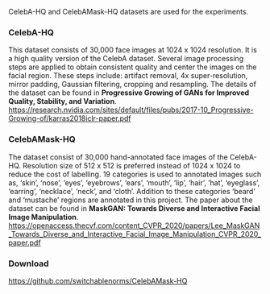 CelebA-HQ and CelebAMask-HQ datasets are used for the experiments.
### CelebA-HQ
This dataset consists of 30,000 face images at 1024 x 1024 resolution. It is a high quality version of the CelebA dataset. Several image processing steps are applied to obtain consistent quality and center the images on the facial region. These steps include: artifact removal, 4x super-resolution, mirror padding, Gaussian filtering, cropping and resampling. The details of the dataset can be found in **Progressive Growing of GANs for Improved Quality, Stability, and Variation**. https://research.nvidia.com/sites/default/files/pubs/2017-10_Progressive-Growing-of/karras2018iclr-paper.pdf
### CelebAMask-HQ
The dataset consist of 30,000 hand-annotated face images of the CelebA-HQ. Resolution size of 512 x 512 is preferred instead of 1024 x 1024 to reduce the cost of labelling. 19 categories is used to annotated images such as, ‘skin’, ‘nose’, ‘eyes’, ‘eyebrows’, ‘ears’, ‘mouth’, ‘lip’, ‘hair’, ‘hat’, ‘eyeglass’, ‘earring’, ‘necklace’, ‘neck’, and ‘cloth’. Addition to these categories ‘beard’ and ‘mustache’ regions are annotated in this project. The paper about the dataset can be found in **MaskGAN: Towards Diverse and Interactive Facial Image Manipulation**. https://openaccess.thecvf.com/content_CVPR_2020/papers/Lee_MaskGAN_Towards_Diverse_and_Interactive_Facial_Image_Manipulation_CVPR_2020_paper.pdf
### Download
https://github.com/switchablenorms/CelebAMask-HQ
